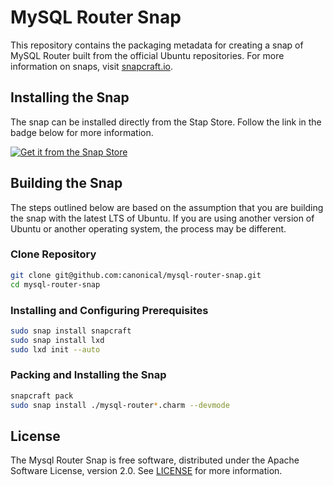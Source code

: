 # MySQL Router Snap
This repository contains the packaging metadata for creating a snap of MySQL Router built from the official Ubuntu repositories.  For more information on snaps, visit [snapcraft.io](https://snapcraft.io/). 

## Installing the Snap
The snap can be installed directly from the Stap Store.  Follow the link in the badge below for more information.
<br>

[![Get it from the Snap Store](https://snapcraft.io/static/images/badges/en/snap-store-black.svg)](https://snapcraft.io/mysql-router)


## Building the Snap
The steps outlined below are based on the assumption that you are building the snap with the latest LTS of Ubuntu.  If you are using another version of Ubuntu or another operating system, the process may be different.

### Clone Repository
```bash
git clone git@github.com:canonical/mysql-router-snap.git
cd mysql-router-snap
```
### Installing and Configuring Prerequisites
```bash
sudo snap install snapcraft
sudo snap install lxd
sudo lxd init --auto
```
### Packing and Installing the Snap
```bash
snapcraft pack
sudo snap install ./mysql-router*.charm --devmode
```
## License
The Mysql Router Snap is free software, distributed under the Apache
Software License, version 2.0. See
[LICENSE](https://github.com/canonical/mysql-router-snap/blob/8.0/stable/LICENSE)
for more information.